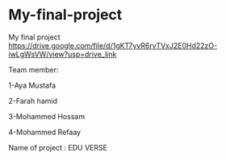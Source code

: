 # My-final-project
My final project
https://drive.google.com/file/d/1gKT7yvR6rvTVxJ2E0Hd22zO-iwLgWsVW/view?usp=drive_link




Team member:

1-Aya Mustafa

2-Farah hamid 

3-Mohammed Hossam 

4-Mohammed Refaay




Name of project :
EDU VERSE
